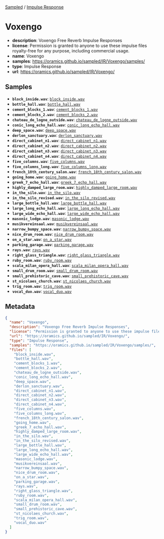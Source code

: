 
[Sampled](https://oramics.github.io/sampled) /
[Impulse Response](/IR)

# Voxengo

- __description__: Voxengo Free Reverb Impulse Responses
- __license__: Permission is granted to anyone to use these impulse files royalty-free for any purpose, including commercial usage.
- __name__: Voxengo
- __samples__: https://oramics.github.io/sampled/IR/Voxengo/samples/
- __type__: Impulse Response
- __url__: https://oramics.github.io/sampled/IR/Voxengo/

## Samples

- __`block_inside.wav`__: [`block_inside.wav`](https://oramics.github.io/sampled/IR/Voxengo/samples/block_inside.wav)
- __`bottle_hall.wav`__: [`bottle_hall.wav`](https://oramics.github.io/sampled/IR/Voxengo/samples/bottle_hall.wav)
- __`cement_blocks_1.wav`__: [`cement_blocks_1.wav`](https://oramics.github.io/sampled/IR/Voxengo/samples/cement_blocks_1.wav)
- __`cement_blocks_2.wav`__: [`cement_blocks_2.wav`](https://oramics.github.io/sampled/IR/Voxengo/samples/cement_blocks_2.wav)
- __`chateau_de_logne_outside.wav`__: [`chateau_de_logne_outside.wav`](https://oramics.github.io/sampled/IR/Voxengo/samples/chateau_de_logne_outside.wav)
- __`conic_long_echo_hall.wav`__: [`conic_long_echo_hall.wav`](https://oramics.github.io/sampled/IR/Voxengo/samples/conic_long_echo_hall.wav)
- __`deep_space.wav`__: [`deep_space.wav`](https://oramics.github.io/sampled/IR/Voxengo/samples/deep_space.wav)
- __`derlon_sanctuary.wav`__: [`derlon_sanctuary.wav`](https://oramics.github.io/sampled/IR/Voxengo/samples/derlon_sanctuary.wav)
- __`direct_cabinet_n1.wav`__: [`direct_cabinet_n1.wav`](https://oramics.github.io/sampled/IR/Voxengo/samples/direct_cabinet_n1.wav)
- __`direct_cabinet_n2.wav`__: [`direct_cabinet_n2.wav`](https://oramics.github.io/sampled/IR/Voxengo/samples/direct_cabinet_n2.wav)
- __`direct_cabinet_n3.wav`__: [`direct_cabinet_n3.wav`](https://oramics.github.io/sampled/IR/Voxengo/samples/direct_cabinet_n3.wav)
- __`direct_cabinet_n4.wav`__: [`direct_cabinet_n4.wav`](https://oramics.github.io/sampled/IR/Voxengo/samples/direct_cabinet_n4.wav)
- __`five_columns.wav`__: [`five_columns.wav`](https://oramics.github.io/sampled/IR/Voxengo/samples/five_columns.wav)
- __`five_columns_long.wav`__: [`five_columns_long.wav`](https://oramics.github.io/sampled/IR/Voxengo/samples/five_columns_long.wav)
- __`french_18th_century_salon.wav`__: [`french_18th_century_salon.wav`](https://oramics.github.io/sampled/IR/Voxengo/samples/french_18th_century_salon.wav)
- __`going_home.wav`__: [`going_home.wav`](https://oramics.github.io/sampled/IR/Voxengo/samples/going_home.wav)
- __`greek_7_echo_hall.wav`__: [`greek_7_echo_hall.wav`](https://oramics.github.io/sampled/IR/Voxengo/samples/greek_7_echo_hall.wav)
- __`highly_damped_large_room.wav`__: [`highly_damped_large_room.wav`](https://oramics.github.io/sampled/IR/Voxengo/samples/highly_damped_large_room.wav)
- __`in_the_silo.wav`__: [`in_the_silo.wav`](https://oramics.github.io/sampled/IR/Voxengo/samples/in_the_silo.wav)
- __`in_the_silo_revised.wav`__: [`in_the_silo_revised.wav`](https://oramics.github.io/sampled/IR/Voxengo/samples/in_the_silo_revised.wav)
- __`large_bottle_hall.wav`__: [`large_bottle_hall.wav`](https://oramics.github.io/sampled/IR/Voxengo/samples/large_bottle_hall.wav)
- __`large_long_echo_hall.wav`__: [`large_long_echo_hall.wav`](https://oramics.github.io/sampled/IR/Voxengo/samples/large_long_echo_hall.wav)
- __`large_wide_echo_hall.wav`__: [`large_wide_echo_hall.wav`](https://oramics.github.io/sampled/IR/Voxengo/samples/large_wide_echo_hall.wav)
- __`masonic_lodge.wav`__: [`masonic_lodge.wav`](https://oramics.github.io/sampled/IR/Voxengo/samples/masonic_lodge.wav)
- __`musikvereinsaal.wav`__: [`musikvereinsaal.wav`](https://oramics.github.io/sampled/IR/Voxengo/samples/musikvereinsaal.wav)
- __`narrow_bumpy_space.wav`__: [`narrow_bumpy_space.wav`](https://oramics.github.io/sampled/IR/Voxengo/samples/narrow_bumpy_space.wav)
- __`nice_drum_room.wav`__: [`nice_drum_room.wav`](https://oramics.github.io/sampled/IR/Voxengo/samples/nice_drum_room.wav)
- __`on_a_star.wav`__: [`on_a_star.wav`](https://oramics.github.io/sampled/IR/Voxengo/samples/on_a_star.wav)
- __`parking_garage.wav`__: [`parking_garage.wav`](https://oramics.github.io/sampled/IR/Voxengo/samples/parking_garage.wav)
- __`rays.wav`__: [`rays.wav`](https://oramics.github.io/sampled/IR/Voxengo/samples/rays.wav)
- __`right_glass_triangle.wav`__: [`right_glass_triangle.wav`](https://oramics.github.io/sampled/IR/Voxengo/samples/right_glass_triangle.wav)
- __`ruby_room.wav`__: [`ruby_room.wav`](https://oramics.github.io/sampled/IR/Voxengo/samples/ruby_room.wav)
- __`scala_milan_opera_hall.wav`__: [`scala_milan_opera_hall.wav`](https://oramics.github.io/sampled/IR/Voxengo/samples/scala_milan_opera_hall.wav)
- __`small_drum_room.wav`__: [`small_drum_room.wav`](https://oramics.github.io/sampled/IR/Voxengo/samples/small_drum_room.wav)
- __`small_prehistoric_cave.wav`__: [`small_prehistoric_cave.wav`](https://oramics.github.io/sampled/IR/Voxengo/samples/small_prehistoric_cave.wav)
- __`st_nicolaes_church.wav`__: [`st_nicolaes_church.wav`](https://oramics.github.io/sampled/IR/Voxengo/samples/st_nicolaes_church.wav)
- __`trig_room.wav`__: [`trig_room.wav`](https://oramics.github.io/sampled/IR/Voxengo/samples/trig_room.wav)
- __`vocal_duo.wav`__: [`vocal_duo.wav`](https://oramics.github.io/sampled/IR/Voxengo/samples/vocal_duo.wav)

## Metadata

```json
{
  "name": "Voxengo",
  "description": "Voxengo Free Reverb Impulse Responses",
  "license": "Permission is granted to anyone to use these impulse files royalty-free for any purpose, including commercial usage.",
  "url": "https://oramics.github.io/sampled/IR/Voxengo/",
  "type": "Impulse Response",
  "samples": "https://oramics.github.io/sampled/IR/Voxengo/samples/",
  "files": [
    "block_inside.wav",
    "bottle_hall.wav",
    "cement_blocks_1.wav",
    "cement_blocks_2.wav",
    "chateau_de_logne_outside.wav",
    "conic_long_echo_hall.wav",
    "deep_space.wav",
    "derlon_sanctuary.wav",
    "direct_cabinet_n1.wav",
    "direct_cabinet_n2.wav",
    "direct_cabinet_n3.wav",
    "direct_cabinet_n4.wav",
    "five_columns.wav",
    "five_columns_long.wav",
    "french_18th_century_salon.wav",
    "going_home.wav",
    "greek_7_echo_hall.wav",
    "highly_damped_large_room.wav",
    "in_the_silo.wav",
    "in_the_silo_revised.wav",
    "large_bottle_hall.wav",
    "large_long_echo_hall.wav",
    "large_wide_echo_hall.wav",
    "masonic_lodge.wav",
    "musikvereinsaal.wav",
    "narrow_bumpy_space.wav",
    "nice_drum_room.wav",
    "on_a_star.wav",
    "parking_garage.wav",
    "rays.wav",
    "right_glass_triangle.wav",
    "ruby_room.wav",
    "scala_milan_opera_hall.wav",
    "small_drum_room.wav",
    "small_prehistoric_cave.wav",
    "st_nicolaes_church.wav",
    "trig_room.wav",
    "vocal_duo.wav"
  ]
}
```

